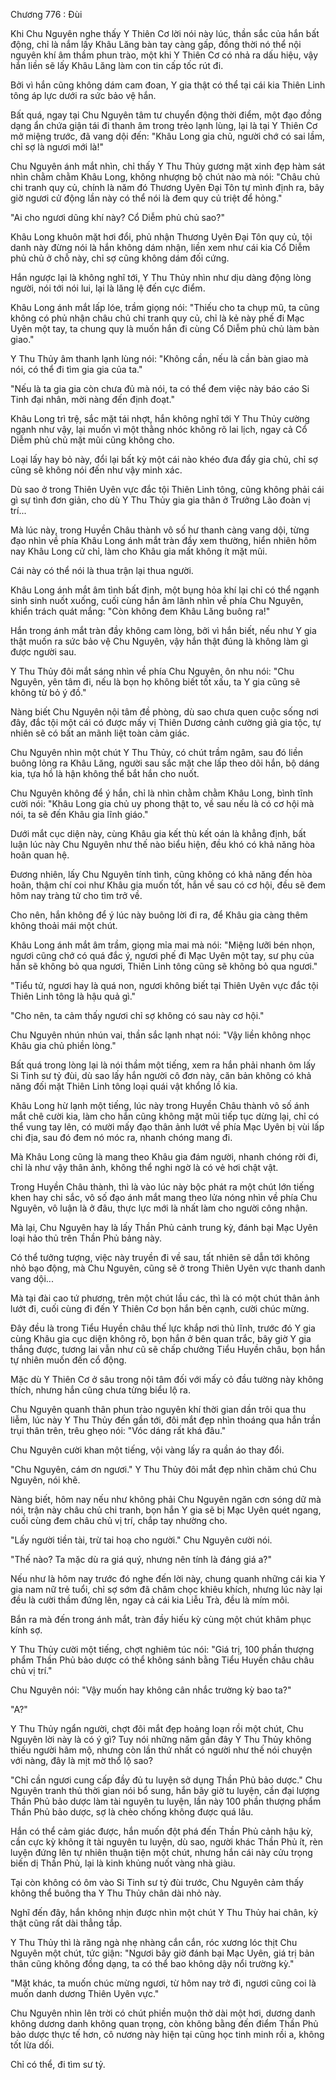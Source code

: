 




Chương 776 : Đùi


Khi Chu Nguyên nghe thấy Y Thiên Cơ lời nói này lúc, thần sắc của hắn bất động, chỉ là nắm lấy Khâu Lăng bàn tay càng gấp, đồng thời nó thể nội nguyên khí âm thầm phun trào, một khi Y Thiên Cơ có nhả ra dấu hiệu, vậy hắn liền sẽ lấy Khâu Lăng làm con tin cấp tốc rút đi.

Bởi vì hắn cũng không dám cam đoan, Y gia thật có thể tại cái kia Thiên Linh tông áp lực dưới ra sức bảo vệ hắn.

Bất quá, ngay tại Chu Nguyên tâm tư chuyển động thời điểm, một đạo đồng dạng ẩn chứa giận tái đi thanh âm trong trẻo lạnh lùng, lại là tại Y Thiên Cơ mở miệng trước, đã vang dội đến: "Khâu Long gia chủ, người chớ có sai lầm, chỉ sợ là ngươi mới là!"

Chu Nguyên ánh mắt nhìn, chỉ thấy Y Thu Thủy gương mặt xinh đẹp hàm sát nhìn chằm chằm Khâu Long, không nhượng bộ chút nào mà nói: "Châu chủ chi tranh quy củ, chính là năm đó Thương Uyên Đại Tôn tự mình định ra, bây giờ ngươi cử động lần này có thể nói là đem quy củ triệt để hỏng."

"Ai cho ngươi dũng khí này? Cổ Diễm phủ chủ sao?"

Khâu Long khuôn mặt hơi đổi, phủ nhận Thương Uyên Đại Tôn quy củ, tội danh này đừng nói là hắn không dám nhận, liền xem như cái kia Cổ Diễm phủ chủ ở chỗ này, chỉ sợ cũng không dám đối cứng.

Hắn ngược lại là không nghĩ tới, Y Thu Thủy nhìn như dịu dàng động lòng người, nói tới nói lui, lại là lăng lệ đến cực điểm.

Khâu Long ánh mắt lấp lóe, trầm giọng nói: "Thiếu cho ta chụp mũ, ta cũng không có phủ nhận châu chủ chi tranh quy củ, chỉ là kẻ này phế đi Mạc Uyên một tay, ta chung quy là muốn hắn đi cùng Cổ Diễm phủ chủ làm bàn giao."

Y Thu Thủy âm thanh lạnh lùng nói: "Không cần, nếu là cần bàn giao mà nói, có thể đi tìm gia gia của ta."

"Nếu là ta gia gia còn chưa đủ mà nói, ta có thể đem việc này báo cáo Si Tinh đại nhân, mời nàng đến định đoạt."

Khâu Long trì trệ, sắc mặt tái nhợt, hắn không nghĩ tới Y Thu Thủy cường ngạnh như vậy, lại muốn vì một thằng nhóc không rõ lai lịch, ngay cả Cổ Diễm phủ chủ mặt mũi cũng không cho.

Loại lấy hay bỏ này, đổi lại bất kỳ một cái nào khéo đưa đẩy gia chủ, chỉ sợ cũng sẽ không nói đến như vậy minh xác.

Dù sao ở trong Thiên Uyên vực đắc tội Thiên Linh tông, cũng không phải cái gì sự tình đơn giản, cho dù Y Thu Thủy gia gia thân ở Trưởng Lão đoàn vị trí...

Mà lúc này, trong Huyền Châu thành vô số hư thanh càng vang dội, từng đạo nhìn về phía Khâu Long ánh mắt tràn đầy xem thường, hiển nhiên hôm nay Khâu Long cử chỉ, làm cho Khâu gia mất không ít mặt mũi.

Cái này có thể nói là thua trận lại thua người.

Khâu Long ánh mắt âm tình bất định, một bụng hỏa khí lại chỉ có thể ngạnh sinh sinh nuốt xuống, cuối cùng hắn âm lãnh nhìn về phía Chu Nguyên, khiển trách quát mắng: "Còn không đem Khâu Lăng buông ra!"

Hắn trong ánh mắt tràn đầy không cam lòng, bởi vì hắn biết, nếu như Y gia thật muốn ra sức bảo vệ Chu Nguyên, vậy hắn thật đúng là không làm gì được người sau.

Y Thu Thủy đôi mắt sáng nhìn về phía Chu Nguyên, ôn nhu nói: "Chu Nguyên, yên tâm đi, nếu là bọn họ không biết tốt xấu, ta Y gia cũng sẽ không từ bỏ ý đồ."

Nàng biết Chu Nguyên nội tâm đề phòng, dù sao chưa quen cuộc sống nơi đây, đắc tội một cái có được mấy vị Thiên Dương cảnh cường giả gia tộc, tự nhiên sẽ có bất an mãnh liệt toàn cảm giác.

Chu Nguyên nhìn một chút Y Thu Thủy, có chút trầm ngâm, sau đó liền buông lỏng ra Khâu Lăng, người sau sắc mặt che lấp theo dõi hắn, bộ dáng kia, tựa hồ là hận không thể bắt hắn cho nuốt.

Chu Nguyên không để ý hắn, chỉ là nhìn chằm chằm Khâu Long, bình tĩnh cười nói: "Khâu Long gia chủ uy phong thật to, về sau nếu là có cơ hội mà nói, ta sẽ đến Khâu gia lĩnh giáo."

Dưới mắt cục diện này, cùng Khâu gia kết thù kết oán là khẳng định, bất luận lúc này Chu Nguyên như thế nào biểu hiện, đều khó có khả năng hòa hoãn quan hệ.

Đương nhiên, lấy Chu Nguyên tính tình, cũng không có khả năng đến hòa hoãn, thậm chí coi như Khâu gia muốn tốt, hắn về sau có cơ hội, đều sẽ đem hôm nay tràng tử cho tìm trở về.

Cho nên, hắn không để ý lúc này buông lời đi ra, để Khâu gia càng thêm không thoải mái một chút.

Khâu Long ánh mắt âm trầm, giọng mỉa mai mà nói: "Miệng lưỡi bén nhọn, ngươi cũng chớ có quá đắc ý, ngươi phế đi Mạc Uyên một tay, sư phụ của hắn sẽ không bỏ qua ngươi, Thiên Linh tông cũng sẽ không bỏ qua ngươi."

"Tiểu tử, ngươi hay là quá non, ngươi không biết tại Thiên Uyên vực đắc tội Thiên Linh tông là hậu quả gì."

"Cho nên, ta cảm thấy ngươi chỉ sợ không có sau này cơ hội."

Chu Nguyên nhún nhún vai, thần sắc lạnh nhạt nói: "Vậy liền không nhọc Khâu gia chủ phiền lòng."

Bất quá trong lòng lại là nói thầm một tiếng, xem ra hắn phải nhanh ôm lấy Si Tinh sư tỷ đùi, dù sao lấy hắn người cô đơn này, căn bản không có khả năng đối mặt Thiên Linh tông loại quái vật khổng lồ kia.

Khâu Long hừ lạnh một tiếng, lúc này trong Huyền Châu thành vô số ánh mắt chê cười kia, làm cho hắn cũng không mặt mũi tiếp tục dừng lại, chỉ có thể vung tay lên, có mười mấy đạo thân ảnh lướt về phía Mạc Uyên bị vùi lấp chi địa, sau đó đem nó móc ra, nhanh chóng mang đi.

Mà Khâu Long cũng là mang theo Khâu gia đám người, nhanh chóng rời đi, chỉ là như vậy thân ảnh, không thể nghi ngờ là có vẻ hơi chật vật.

Trong Huyền Châu thành, thì là vào lúc này bộc phát ra một chút lớn tiếng khen hay chi sắc, vô số đạo ánh mắt mang theo lửa nóng nhìn về phía Chu Nguyên, vô luận là ở đâu, thực lực mới là nhất làm cho người công nhận.

Mà lại, Chu Nguyên hay là lấy Thần Phủ cảnh trung kỳ, đánh bại Mạc Uyên loại hảo thủ trên Thần Phủ bảng này.

Có thể tưởng tượng, việc này truyền đi về sau, tất nhiên sẽ dẫn tới không nhỏ bạo động, mà Chu Nguyên, cũng sẽ ở trong Thiên Uyên vực thanh danh vang dội...

Mà tại đài cao tứ phương, trên một chút lầu các, thì là có một chút thân ảnh lướt đi, cuối cùng đi đến Y Thiên Cơ bọn hắn bên cạnh, cười chúc mừng.

Đây đều là trong Tiểu Huyền châu thế lực khắp nơi thủ lĩnh, trước đó Y gia cùng Khâu gia cục diện không rõ, bọn hắn ở bên quan trắc, bây giờ Y gia thắng được, tương lai vẫn như cũ sẽ chấp chưởng Tiểu Huyền châu, bọn hắn tự nhiên muốn đến cổ động.

Mặc dù Y Thiên Cơ ở sâu trong nội tâm đối với mấy cỏ đầu tường này không thích, nhưng hắn cũng chưa từng biểu lộ ra.

Chu Nguyên quanh thân phun trào nguyên khí thời gian dần trôi qua thu liễm, lúc này Y Thu Thủy đến gần tới, đôi mắt đẹp nhìn thoáng qua hắn trần trụi thân trên, trêu ghẹo nói: "Vóc dáng rất khá đâu."

Chu Nguyên cười khan một tiếng, vội vàng lấy ra quần áo thay đổi.

"Chu Nguyên, cám ơn ngươi." Y Thu Thủy đôi mắt đẹp nhìn chăm chú Chu Nguyên, nói khẽ.

Nàng biết, hôm nay nếu như không phải Chu Nguyên ngăn cơn sóng dữ mà nói, trận này châu chủ chi tranh, bọn hắn Y gia sẽ bị Mạc Uyên quét ngang, cuối cùng đem châu chủ vị trí, chắp tay nhường cho.

"Lấy người tiền tài, trừ tai hoạ cho người." Chu Nguyên cười nói.

"Thế nào? Ta mặc dù ra giá quý, nhưng nên tính là đáng giá a?"

Nếu như là hôm nay trước đó nghe đến lời này, chung quanh những cái kia Y gia nam nữ trẻ tuổi, chỉ sợ sớm đã châm chọc khiêu khích, nhưng lúc này lại đều là cười thầm đứng lên, ngay cả cái kia Liễu Trà, đều là mím môi.

Bắn ra mà đến trong ánh mắt, tràn đầy hiếu kỳ cùng một chút khâm phục kính sợ.

Y Thu Thủy cười một tiếng, chợt nghiêm túc nói: "Giá trị, 100 phần thượng phẩm Thần Phủ bảo dược có thể không sánh bằng Tiểu Huyền châu châu chủ vị trí."

Chu Nguyên nói: "Vậy muốn hay không cân nhắc trường kỳ bao ta?"

"A?"

Y Thu Thủy ngẩn người, chợt đôi mắt đẹp hoảng loạn rồi một chút, Chu Nguyên lời này là có ý gì? Tuy nói những năm gần đây Y Thu Thủy không thiếu người hâm mộ, nhưng còn lần thứ nhất có người như thế nói chuyện với nàng, đây là mịt mờ thổ lộ sao?

"Chỉ cần ngươi cung cấp đầy đủ tu luyện sở dụng Thần Phủ bảo dược." Chu Nguyên tranh thủ thời gian nói bổ sung, hắn bây giờ tu luyện, cần đại lượng Thần Phủ bảo dược làm tài nguyên tu luyện, lần này 100 phần thượng phẩm Thần Phủ bảo dược, sợ là chèo chống không được quá lâu.

Hắn có thể cảm giác được, hắn muốn đột phá đến Thần Phủ cảnh hậu kỳ, cần cực kỳ không ít tài nguyên tu luyện, dù sao, người khác Thần Phủ ít, rèn luyện đứng lên tự nhiên thuận tiện một chút, nhưng hắn cái này cửu trọng biến dị Thần Phủ, lại là kinh khủng nuốt vàng nhà giàu.

Tại còn không có ôm vào Si Tinh sư tỷ đùi trước, Chu Nguyên cảm thấy không thể buông tha Y Thu Thủy chân dài nhỏ này.

Nghĩ đến đây, hắn không nhịn được nhìn một chút Y Thu Thủy hai chân, kỳ thật cũng rất dài thẳng tắp.

Y Thu Thủy thì là răng ngà nhẹ nhàng cắn cắn, róc xương lóc thịt Chu Nguyên một chút, tức giận: "Ngươi bây giờ đánh bại Mạc Uyên, giá trị bản thân cũng không đồng dạng, ta có thể bao không dậy nổi trường kỳ."

"Mặt khác, ta muốn chúc mừng ngươi, từ hôm nay trở đi, ngươi cũng coi là muốn danh dương Thiên Uyên vực."

Chu Nguyên nhìn lên trời có chút phiền muộn thở dài một hơi, dương danh không dương danh không quan trọng, còn không bằng đến điểm Thần Phủ bảo dược thực tế hơn, cô nương này hiện tại cũng học tinh minh rồi a, không tốt lừa dối.

Chỉ có thể, đi tìm sư tỷ.




